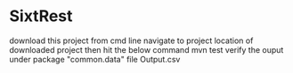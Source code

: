 # SixtRest
download this project 
from cmd line navigate to project location of downloaded project
then hit the below command
mvn test
verify the ouput under package "common.data" file Output.csv
